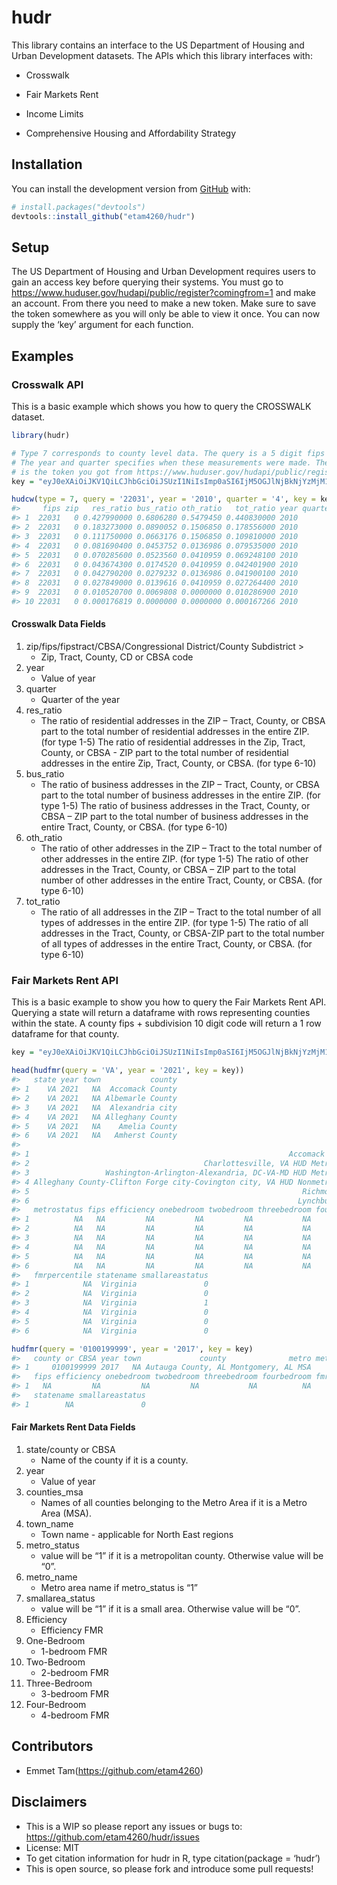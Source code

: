 
<!-- README.md is generated from README.Rmd. Please edit that file -->

# hudr

<!-- badges: start -->
<!-- badges: end -->

This library contains an interface to the US Department of Housing and
Urban Development datasets. The APIs which this library interfaces with:

-   Crosswalk

-   Fair Markets Rent

-   Income Limits

-   Comprehensive Housing and Affordability Strategy

## Installation

You can install the development version from
[GitHub](https://github.com/) with:

``` r
# install.packages("devtools")
devtools::install_github("etam4260/hudr")
```

## Setup

The US Department of Housing and Urban Development requires users to
gain an access key before querying their systems. You must go to
<https://www.huduser.gov/hudapi/public/register?comingfrom=1> and make
an account. From there you need to make a new token. Make sure to save
the token somewhere as you will only be able to view it once. You can
now supply the ‘key’ argument for each function.

## Examples

### Crosswalk API

This is a basic example which shows you how to query the CROSSWALK
dataset.

``` r
library(hudr)

# Type 7 corresponds to county level data. The query is a 5 digit fips code.
# The year and quarter specifies when these measurements were made. The key
# is the token you got from https://www.huduser.gov/hudapi/public/register?comingfrom=1
key = "eyJ0eXAiOiJKV1QiLCJhbGciOiJSUzI1NiIsImp0aSI6IjM5OGJlNjBkNjYzMjM1ZmE2NzQxYWY5ZmViM2QzMDBkNDY3NTliYjgzMzhmNjJiZTE3ZDc4MmE0YWNhYjU2ZmMyMTIxMjM1MjJkYTVjNzY1In0.eyJhdWQiOiI2IiwianRpIjoiMzk4YmU2MGQ2NjMyMzVmYTY3NDFhZjlmZWIzZDMwMGQ0Njc1OWJiODMzOGY2MmJlMTdkNzgyYTRhY2FiNTZmYzIxMjEyMzUyMmRhNWM3NjUiLCJpYXQiOjE2NDI5ODg1MTgsIm5iZiI6MTY0Mjk4ODUxOCwiZXhwIjoxOTU4NTIxMzE3LCJzdWIiOiIyOTA3NCIsInNjb3BlcyI6W119.Ke0N8s797ohuGArbGb7rAMsLKDAWqP6mdItM8KjFQjHDMn8NYBazD8WopijiezC4wgV-n4n41NW4tSivV8yVow"

hudcw(type = 7, query = '22031', year = '2010', quarter = '4', key = key)
#>     fips zip   res_ratio bus_ratio oth_ratio   tot_ratio year quarter
#> 1  22031   0 0.427990000 0.6806280 0.5479450 0.440830000 2010       4
#> 2  22031   0 0.183273000 0.0890052 0.1506850 0.178556000 2010       4
#> 3  22031   0 0.111750000 0.0663176 0.1506850 0.109810000 2010       4
#> 4  22031   0 0.081690400 0.0453752 0.0136986 0.079535000 2010       4
#> 5  22031   0 0.070285600 0.0523560 0.0410959 0.069248100 2010       4
#> 6  22031   0 0.043674300 0.0174520 0.0410959 0.042401900 2010       4
#> 7  22031   0 0.042790200 0.0279232 0.0136986 0.041900100 2010       4
#> 8  22031   0 0.027849000 0.0139616 0.0410959 0.027264400 2010       4
#> 9  22031   0 0.010520700 0.0069808 0.0000000 0.010286900 2010       4
#> 10 22031   0 0.000176819 0.0000000 0.0000000 0.000167266 2010       4
```

#### Crosswalk Data Fields

1.  zip/fips/fipstract/CBSA/Congressional District/County
    Subdistrict &gt;
    -   Zip, Tract, County, CD or CBSA code
2.  year
    -   Value of year
3.  quarter
    -   Quarter of the year
4.  res\_ratio
    -   The ratio of residential addresses in the ZIP – Tract, County,
        or CBSA part to the total number of residential addresses in the
        entire ZIP. (for type 1-5) The ratio of residential addresses in
        the Zip, Tract, County, or CBSA - ZIP part to the total number
        of residential addresses in the entire Zip, Tract, County, or
        CBSA. (for type 6-10)
5.  bus\_ratio
    -   The ratio of business addresses in the ZIP – Tract, County, or
        CBSA part to the total number of business addresses in the
        entire ZIP. (for type 1-5) The ratio of business addresses in
        the Tract, County, or CBSA – ZIP part to the total number of
        business addresses in the entire Tract, County, or CBSA. (for
        type 6-10)
6.  oth\_ratio
    -   The ratio of other addresses in the ZIP – Tract to the total
        number of other addresses in the entire ZIP. (for type 1-5) The
        ratio of other addresses in the Tract, County, or CBSA – ZIP
        part to the total number of other addresses in the entire Tract,
        County, or CBSA. (for type 6-10)
7.  tot\_ratio
    -   The ratio of all addresses in the ZIP – Tract to the total
        number of all types of addresses in the entire ZIP. (for type
        1-5) The ratio of all addresses in the Tract, County, or
        CBSA-ZIP part to the total number of all types of addresses in
        the entire Tract, County, or CBSA. (for type 6-10)

### Fair Markets Rent API

This is a basic example to show you how to query the Fair Markets Rent
API. Querying a state will return a dataframe with rows representing
counties within the state. A county fips + subdivision 10 digit code
will return a 1 row dataframe for that county.

``` r
key = "eyJ0eXAiOiJKV1QiLCJhbGciOiJSUzI1NiIsImp0aSI6IjM5OGJlNjBkNjYzMjM1ZmE2NzQxYWY5ZmViM2QzMDBkNDY3NTliYjgzMzhmNjJiZTE3ZDc4MmE0YWNhYjU2ZmMyMTIxMjM1MjJkYTVjNzY1In0.eyJhdWQiOiI2IiwianRpIjoiMzk4YmU2MGQ2NjMyMzVmYTY3NDFhZjlmZWIzZDMwMGQ0Njc1OWJiODMzOGY2MmJlMTdkNzgyYTRhY2FiNTZmYzIxMjEyMzUyMmRhNWM3NjUiLCJpYXQiOjE2NDI5ODg1MTgsIm5iZiI6MTY0Mjk4ODUxOCwiZXhwIjoxOTU4NTIxMzE3LCJzdWIiOiIyOTA3NCIsInNjb3BlcyI6W119.Ke0N8s797ohuGArbGb7rAMsLKDAWqP6mdItM8KjFQjHDMn8NYBazD8WopijiezC4wgV-n4n41NW4tSivV8yVow"

head(hudfmr(query = 'VA', year = '2021', key = key))
#>   state year town           county
#> 1    VA 2021   NA  Accomack County
#> 2    VA 2021   NA Albemarle County
#> 3    VA 2021   NA  Alexandria city
#> 4    VA 2021   NA Alleghany County
#> 5    VA 2021   NA    Amelia County
#> 6    VA 2021   NA   Amherst County
#>                                                                          metro
#> 1                                                          Accomack County, VA
#> 2                                       Charlottesville, VA HUD Metro FMR Area
#> 3                 Washington-Arlington-Alexandria, DC-VA-MD HUD Metro FMR Area
#> 4 Alleghany County-Clifton Forge city-Covington city, VA HUD Nonmetro FMR Area
#> 5                                                             Richmond, VA MSA
#> 6                                                            Lynchburg, VA MSA
#>   metrostatus fips efficiency onebedroom twobedroom threebedroom fourbedroom
#> 1          NA   NA         NA         NA         NA           NA          NA
#> 2          NA   NA         NA         NA         NA           NA          NA
#> 3          NA   NA         NA         NA         NA           NA          NA
#> 4          NA   NA         NA         NA         NA           NA          NA
#> 5          NA   NA         NA         NA         NA           NA          NA
#> 6          NA   NA         NA         NA         NA           NA          NA
#>   fmrpercentile statename smallareastatus
#> 1            NA  Virginia               0
#> 2            NA  Virginia               0
#> 3            NA  Virginia               1
#> 4            NA  Virginia               0
#> 5            NA  Virginia               0
#> 6            NA  Virginia               0

hudfmr(query = '0100199999', year = '2017', key = key)
#>   county or CBSA year town             county              metro metrostatus
#> 1     0100199999 2017   NA Autauga County, AL Montgomery, AL MSA           1
#>   fips efficiency onebedroom twobedroom threebedroom fourbedroom fmrpercentile
#> 1   NA         NA         NA         NA           NA          NA            NA
#>   statename smallareastatus
#> 1        NA               0
```

#### Fair Markets Rent Data Fields

1.  state/county or CBSA
    -   Name of the county if it is a county.
2.  year
    -   Value of year
3.  counties\_msa
    -   Names of all counties belonging to the Metro Area if it is a
        Metro Area (MSA).
4.  town\_name
    -   Town name - applicable for North East regions
5.  metro\_status
    -   value will be “1” if it is a metropolitan county. Otherwise
        value will be “0”.
6.  metro\_name
    -   Metro area name if metro\_status is “1”
7.  smallarea\_status
    -   value will be “1” if it is a small area. Otherwise value will be
        “0”.
8.  Efficiency
    -   Efficiency FMR
9.  One-Bedroom
    -   1-bedroom FMR
10. Two-Bedroom
    -   2-bedroom FMR
11. Three-Bedroom
    -   3-bedroom FMR
12. Four-Bedroom
    -   4-bedroom FMR

## Contributors

-   Emmet Tam(<https://github.com/etam4260>)

## Disclaimers

-   This is a WIP so please report any issues or bugs to:
    <https://github.com/etam4260/hudr/issues>
-   License: MIT
-   To get citation information for hudr in R, type citation(package =
    ‘hudr’)
-   This is open source, so please fork and introduce some pull
    requests!
